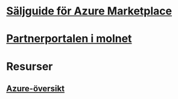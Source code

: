 

# [Säljguide för Azure Marketplace](./seller-guide/cloud-partner-portal-seller-guide.md)


# [Partnerportalen i molnet](./cloud-partner-portal/cloud-partner-portal-what-is-the-cloud-partner-portal.md)


# Resurser


## [Azure-översikt](https://azure.microsoft.com/roadmap/)
